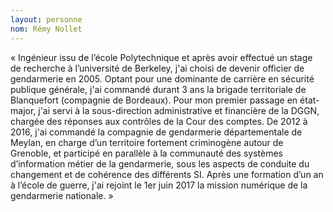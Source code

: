 ```yaml
---
layout: personne
nom: Rémy Nollet
---
```


« Ingénieur issu de l’école Polytechnique et après avoir effectué
un stage de recherche à l’université de Berkeley, j'ai
choisi de devenir officier de gendarmerie en 2005. Optant pour une
dominante de carrière en sécurité publique générale, j'ai commandé
durant 3 ans la brigade territoriale de Blanquefort (compagnie de
Bordeaux). Pour mon premier passage en état-major, j'ai servi à la
sous-direction administrative et financière de la DGGN, chargée des
réponses aux contrôles de la Cour des comptes. De 2012 à 2016, j'ai
commandé la compagnie de gendarmerie départementale de Meylan, en
charge d’un territoire fortement criminogène autour de Grenoble, et
participé en parallèle à la communauté des systèmes d’information
métier de la gendarmerie, sous les aspects de conduite du changement
et de cohérence des différents SI. Après une formation d’un an à
l’école de guerre, j'ai rejoint le 1er juin 2017 la mission numérique
de la gendarmerie nationale. »